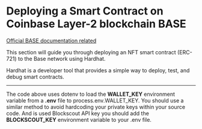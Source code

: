 # Deploying a Smart Contract on Coinbase Layer-2 blockchain BASE

[Official BASE documentation related](https://docs.base.org/guides/deploy-smart-contracts)

This section will guide you through deploying an NFT smart contract (ERC-721) to the Base network using Hardhat.

Hardhat is a developer tool that provides a simple way to deploy, test, and debug smart contracts.

---

The code above uses dotenv to load the **WALLET_KEY** environment variable from a **.env** file to process.env.WALLET_KEY. You should use a similar method to avoid hardcoding your private keys within your source code.
And is used Blockscout API key you should add the **BLOCKSCOUT_KEY** environment variable to your .env file.
